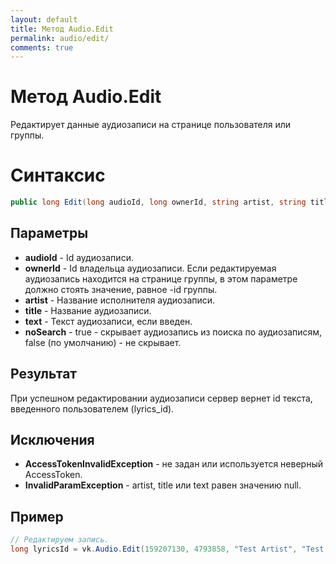```yaml
---
layout: default
title: Метод Audio.Edit
permalink: audio/edit/
comments: true
---
```

# Метод Audio.Edit
Редактирует данные аудиозаписи на странице пользователя или группы.

# Синтаксис
```csharp
public long Edit(long audioId, long ownerId, string artist, string title, string text, bool noSearch = false)
```

## Параметры
+ **audioId** - Id аудиозаписи.
+ **ownerId** - Id владельца аудиозаписи. Если редактируемая аудиозапись находится на странице группы, в этом параметре должно стоять значение, равное -id группы.
+ **artist** - Название исполнителя аудиозаписи.
+ **title** - Название аудиозаписи.
+ **text** - Текст аудиозаписи, если введен.
+ **noSearch** - true - скрывает аудиозапись из поиска по аудиозаписям, false (по умолчанию) - не скрывает.

## Результат
При успешном редактировании аудиозаписи сервер вернет id текста, введенного пользователем (lyrics_id).

## Исключения
+ **AccessTokenInvalidException** - не задан или используется неверный AccessToken.
+ **InvalidParamException** - artist, title или text равен значению null.

## Пример
```csharp
// Редактируем запись.
long lyricsId = vk.Audio.Edit(159207130, 4793858, "Test Artist", "Test Title", "Test Text");
```
